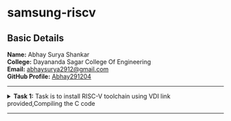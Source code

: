 # samsung-riscv
<h2>Basic Details</h2>
<b>Name:</b> Abhay Surya Shankar
<br>
<b>College:</b> Dayananda Sagar College Of Engineering
<br>
<b>Email:</b> <a href="abhaysurya2912@gmail.com">abhaysurya2912@gmail.com</a>
<br>
<b>GitHub Profile:</b> <a href="https://github.com/Abhay291204">Abhay291204</a>
<hr>
<!-- Task 1 -->
    <details>
      <p><summary>
      <b>Task 1:</b> Task is to install RISC-V toolchain using VDI link provided,Compiling the C code 
    </summary></p>
    <b>1. Compiling C code</b>
    <br><br>
    <pre><code>
    cd
    gedit num.c
    gcc num.c
    ./a.out</code></pre>
    <br>
    <img src="https://github.com/Abhay291204/samsung-riscv/blob/main/Task%201/cprog_ex1.jpg"  alt=C code>
    <br><br>
    <img src="https://github.com/Abhay291204/samsung-riscv/blob/main/Task%201/cprog_output.jpg"      alt=commands for c compilation>
    <br><br>
    <b>2. Object Dump and O1, Ofast Output</b>
    <br><br>
    <pre><code>
    cat num.c
    riscv64-unknown-elf-gcc -O1 -mabi=lp64 -march=rv64i -o num.o num.c
    ls -ltr num.o
    </code></pre>
    <br>
    <img src="https://github.com/Abhay291204/samsung-riscv/blob/main/Task%201/ass_cmd.jpg"    alt=Commands >
    <br><br>
    <pre><code>riscv64-unknown-elf-objdump -d num.o |less</code></pre>
    <br>
    <img src="https://github.com/Abhay291204/samsung-riscv/blob/main/Task%201/obj_dump.jpg" alt=Object dump>
      <br>
      <br>
      <b>For O1: The number of instructions were 15</b><br><br>
    <img src="https://github.com/Abhay291204/samsung-riscv/blob/main/Task%201/O1_ass.jpg" alt=O1 output>
    <br><br>
    <pre><code>riscv64-unknown-elf-gcc -Ofast -mabi=lp64 -march=rv64i -o num.o num.c</code></pre>
    <br>
      <b>For Ofast: the number of instructions were 12</b>
      <br><br>
    <img src="https://github.com/Abhay291204/samsung-riscv/blob/main/Task%201/fast_ass.jpg"  alt=Ofast output>
    <br><br>
    </details>
<hr>
<!--End of Task 1-->

